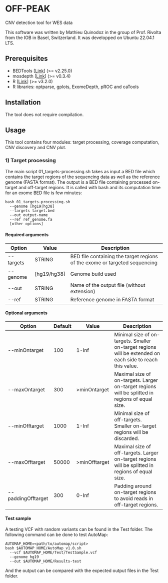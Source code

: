 # OFF-PEAK
CNV detection tool for WES data

This software was written by Mathieu Quinodoz in the group of Prof. Rivolta from the IOB in Basel, Switzerland. It was developped on Ubuntu 22.04.1 LTS.

## Prerequisites
+ BEDTools [[Link](https://bedtools.readthedocs.io/en/latest/content/installation.html)] (>= v2.25.0)
+ mosdepth [[Link](https://github.com/brentp/mosdepth)] (>= v0.3.4)
+ R [[Link](https://cran.r-project.org/mirrors.html)] (>= v3.2.0)
+ R libraries: optparse, gplots, ExomeDepth, pROC and caTools

## Installation
The tool does not require compilation.

## Usage
This tool contains four modules: target processing, coverage computation, CNV discovery and CNV plot.
### 1) Target processing
The main script 01_targets-processing.sh takes as input a BED file which contains the target regions of the sequencing data as well as the reference genome (FASTA format). The output is a BED file containing processed on-target and off-target regions.
It is called with bash and its computation time for an exome BED file is few minutes:
```
bash 01_targets-processing.sh
  --genome [hg19|hg38]
  --targets target.bed
  --out output-name
  --ref ref_genome.fa
  [other options]
```
#### Required arguments
Option | Value | Description
--- | --- | ---
--targets | STRING | BED file containing the target regions of the exome or targeted sequencing
--genome | [hg19/hg38] | Genome build used
--out | STRING | Name of the output file (without extension)
--ref | STRING | Reference genome in FASTA format

#### Optional arguments
Option | Default | Value | Description
--- | --- | --- | ---
--minOntarget | 100 | 1-Inf | Minimal size of on-targets. Smaller on-target regions will be extended on each side to reach this value.
--maxOntarget | 300 | >minOntarget | Maximal size of on-targets. Larger on-target regions will be splitted in regions of equal size.
--minOfftarget | 1000 | 1-Inf | Minimal size of off-targets. Smaller on-target regions will be discarded.
--maxOfftarget | 50000 | >minOfftarget | Maximal size of off-targets. Larger on-target regions will be splitted in regions of equal size.
--paddingOfftarget | 300 | 0-Inf | Padding around on-target regions to avoid reads in off-target regions.



#### Test sample
A testing VCF with random variants can be found in the Test folder. The following command can be done to test AutoMap:
```
AUTOMAP_HOME=<path/to/automap/script>
bash $AUTOMAP_HOME/AutoMap_v1.0.sh
  --vcf $AUTOMAP_HOME/Test/TestSample.vcf
  --genome hg19
  --out $AUTOMAP_HOME/Results-test
```
And the output can be compared with the expected output files in the Test folder.
